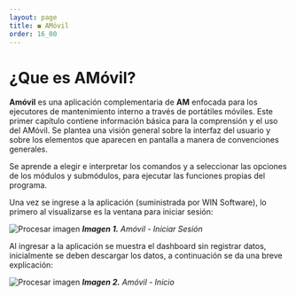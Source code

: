 ```yaml
---
layout: page
title: ◼ AMóvil
order: 16_00
---
```

# ¿Que es AMóvil?

**Amóvil** es una aplicación complementaria de **AM** enfocada para los ejecutores de mantenimiento interno a través de portátiles móviles.  Este primer capítulo contiene información básica para la comprensión y el uso del AMóvil. Se plantea una visión general sobre la interfaz del usuario y sobre los elementos que aparecen en pantalla a manera de convenciones generales.

Se aprende a elegir e interpretar los comandos y a seleccionar las opciones de los módulos y submódulos, para ejecutar las funciones propias del programa.
 

Una vez se ingrese a la aplicación (suministrada por WIN Software), lo primero al visualizarse es la ventana para iniciar sesión:

![Procesar imagen](https://ayuda.winsoftware.com.co/assets/images/cap16/chp16_img01.jpeg)
_**Imagen 1.** Amóvil - Iniciar Sesión_


Al ingresar a la aplicación se muestra el dashboard sin registrar datos, inicialmente se deben descargar los datos, a continuación se da una breve explicación:


![Procesar imagen](https://ayuda.winsoftware.com.co/assets/images/cap16/chp16_img02.jpeg)
_**Imagen 2.** Amóvil - Inicio_
